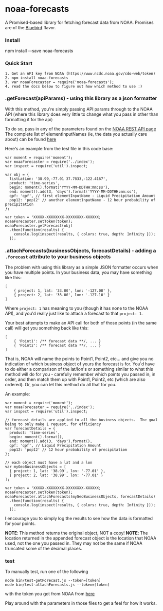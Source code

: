 # noaa-forecasts
A Promised-based library for fetching forecast data from NOAA.  Promises are of the [Bluebird](https://github.com/petkaantonov/bluebird/blob/master/API.md) flavor.

### Install
npm install --save noaa-forecasts

### Quick Start

    1. Get an API key from NOAA (https://www.ncdc.noaa.gov/cdo-web/token)
    2. npm install noaa-forecasts
    3. var noaaForecaster = require('noaa-forecasts');
    4. read the docs below to figure out how which method to use :)

### .getForecast(apiParams) - using this library as a json formatter

With this method, you're simply passing API params through to the NOAA API (where this library does very little to change what you pass in other than formatting it for the api)

To do so, pass in any of the parameters found on the [NOAA REST API page](http://graphical.weather.gov/xml/rest.php)
The complete list of elementInputNames (ie, the data you actually care about) can be found [here](http://graphical.weather.gov/xml/docs/elementInputNames.php)

Here's an example from the test file in this code base:

    var moment = require('moment');
    var noaaForecaster = require('../index');
    var inspect = require('util').inspect;
    
    var obj = {
      listLatLon: '38.99,-77.01 37.7833,-122.4167',
      product: 'time-series',
      begin: moment().format('YYYY-MM-DDTHH:mm:ss'),
      end: moment().add(3, 'days').format('YYYY-MM-DDTHH:mm:ss'),
      qpf: 'qpf', // first elementInputName - Liquid Precipitation Amount
      pop12: 'pop12' // another elementInputName - 12 hour probability of precipitation    
    };
    
    var token = 'XXXXX-XXXXXXXX-XXXXXXXX-XXXXXX;
    noaaForecaster.setToken(token);
    noaaForecaster.getForecast(obj)
      .then(function(results) {
        console.log(inspect(results, { colors: true, depth: Infinity }));
      });


### .attachForecasts(businessObjects, forecastDetails) - adding a `.forecast` attribute to your business objects

The problem with using this library as a simple JSON formatter occurs when you have multiple points.  In your business data, you may have something like this:

    [
        { project: 1, lat: '33.00', lon: '-127.00' },
        { project: 2, lat: '33.00', lon: '-127.10' }
    ]

Where `project: 1` has meaning to you (though it has none to the NOAA API), and you'd really just like to attach a forecast to that `project: 1`.

Your best attempts to make an API call for both of those points (in the same call) will get you something back like this:

    [
        { 'Point1': /** forecast data **/, ... }
        { 'Point2': /** forecast data **/, ... }
    ]

That is, NOAA will name the points to Point1, Point2, etc... and give you no indication of which business object of yours the forecast is for.  You'd have to do either a comparison of the lat/lon's or something similar to what this method will do for you - carefully remember which points you passed in, in order, and then match them up with Point1, Point2, etc (which are also ordered).  Or, you can let this method do all that for you.

An example:

    var moment = require('moment');
    var noaaForecaster = require('../index');
    var inspect = require('util').inspect;

    // forecast details are applied to all the business objects.  The goal being to only make 1 request, for efficiency
    var forecastDetails = {
      product: 'time-series',
      begin: moment().format(),
      end: moment().add(3, 'days').format(),
      qpf: 'qpf', // Liquid Precipitation Amount
      pop12: 'pop12' // 12 hour probability of precipitation
    };

    // each object must have a lat and a lon
    var myGeoBusinessObjects = [
      { project: 1, lat: '38.99', lon: '-77.01' },
      { project: 2, lat: '38.99', lon: '-77.01' }
    ];

    var token = 'XXXXX-XXXXXXXX-XXXXXXXX-XXXXXX;
    noaaForecaster.setToken(token);
    noaaForecaster.attachForecasts(myGeoBusinessObjects, forecastDetails)
      .then(function(results) {
        console.log(inspect(results, { colors: true, depth: Infinity }));
      });

I encourage you to simply log the results to see how the data is formatted for your points.

**NOTE**: This method returns the original object, NOT a copy!
**NOTE**: The location returned in the appended forecast object is the location that NOAA used, not the one you passed in.  They may not be the same if NOAA truncated some of the decimal places.

### test
To manually test, run one of the following

    node bin/test-getForecast.js --token=[token]
    node bin/test-attachForecasts.js --token=[token]

with the token you got from NOAA from [here](https://www.ncdc.noaa.gov/cdo-web/token)

Play around with the parameters in those files to get a feel for how it works.